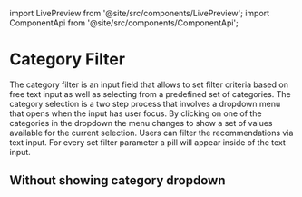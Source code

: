 import LivePreview from '@site/src/components/LivePreview';
import ComponentApi from '@site/src/components/ComponentApi';

# Category Filter

The category filter is an input field that allows to set filter criteria based on free text input as well as selecting from a predefined set of categories.
The category selection is a two step process that involves a dropdown menu that opens when the input has user focus.
By clicking on one of the categories in the dropdown the menu changes to show a set of values available for the current selection. Users can filter the recommendations via text input.
For every set filter parameter a pill will appear inside of the text input.

<LivePreview name="category-filter" height="12rem"></LivePreview>

## Without showing category dropdown

<LivePreview name="category-filter-suggestions" height="12rem"></LivePreview>

<ComponentApi name="cui-category-filter"></ComponentApi>
<ComponentApi name="ix-category-filter"></ComponentApi>
